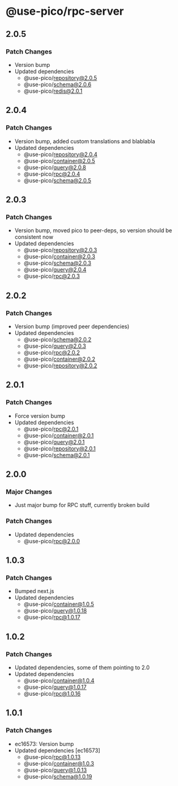 # @use-pico/rpc-server

## 2.0.5

### Patch Changes

- Version bump
- Updated dependencies
    - @use-pico/repository@2.0.5
    - @use-pico/schema@2.0.6
    - @use-pico/redis@2.0.1

## 2.0.4

### Patch Changes

- Version bump, added custom translations and blablabla
- Updated dependencies
    - @use-pico/repository@2.0.4
    - @use-pico/container@2.0.5
    - @use-pico/query@2.0.8
    - @use-pico/rpc@2.0.4
    - @use-pico/schema@2.0.5

## 2.0.3

### Patch Changes

- Version bump, moved pico to peer-deps, so version should be consistent now
- Updated dependencies
    - @use-pico/repository@2.0.3
    - @use-pico/container@2.0.3
    - @use-pico/schema@2.0.3
    - @use-pico/query@2.0.4
    - @use-pico/rpc@2.0.3

## 2.0.2

### Patch Changes

- Version bump (improved peer dependencies)
- Updated dependencies
    - @use-pico/schema@2.0.2
    - @use-pico/query@2.0.3
    - @use-pico/rpc@2.0.2
    - @use-pico/container@2.0.2
    - @use-pico/repository@2.0.2

## 2.0.1

### Patch Changes

- Force version bump
- Updated dependencies
    - @use-pico/rpc@2.0.1
    - @use-pico/container@2.0.1
    - @use-pico/query@2.0.1
    - @use-pico/repository@2.0.1
    - @use-pico/schema@2.0.1

## 2.0.0

### Major Changes

- Just major bump for RPC stuff, currently broken build

### Patch Changes

- Updated dependencies
    - @use-pico/rpc@2.0.0

## 1.0.3

### Patch Changes

- Bumped next.js
- Updated dependencies
    - @use-pico/container@1.0.5
    - @use-pico/query@1.0.18
    - @use-pico/rpc@1.0.17

## 1.0.2

### Patch Changes

- Updated dependencies, some of them pointing to 2.0
- Updated dependencies
    - @use-pico/container@1.0.4
    - @use-pico/query@1.0.17
    - @use-pico/rpc@1.0.16

## 1.0.1

### Patch Changes

- ec16573: Version bump
- Updated dependencies [ec16573]
    - @use-pico/rpc@1.0.13
    - @use-pico/container@1.0.3
    - @use-pico/query@1.0.13
    - @use-pico/schema@1.0.19
